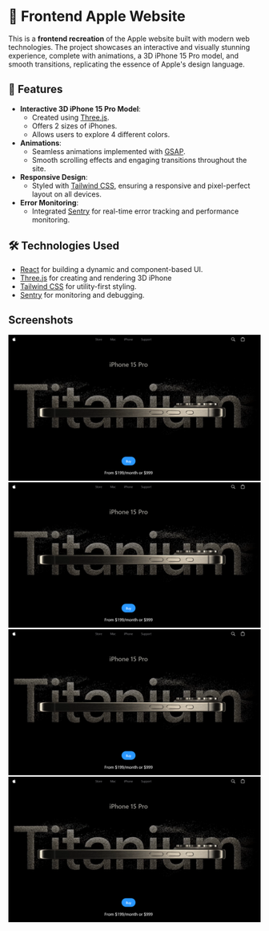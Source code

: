 # 🍎 Frontend Apple Website

This is a **frontend recreation** of the Apple website built with modern web technologies. The project showcases an interactive and visually stunning experience, complete with animations, a 3D iPhone 15 Pro model, and smooth transitions, replicating the essence of Apple's design language.

## 🌟 Features
- **Interactive 3D iPhone 15 Pro Model**:
  - Created using [Three.js](https://threejs.org/).
  - Offers 2 sizes of iPhones.
  - Allows users to explore 4 different colors.
- **Animations**:
  - Seamless animations implemented with [GSAP](https://greensock.com/gsap/).
  - Smooth scrolling effects and engaging transitions throughout the site.
- **Responsive Design**:
  - Styled with [Tailwind CSS](https://tailwindcss.com/), ensuring a responsive and pixel-perfect layout on all devices.
- **Error Monitoring**:
  - Integrated [Sentry](https://sentry.io/) for real-time error tracking and performance monitoring.

## 🛠️ Technologies Used
- [React](https://reactjs.org/) for building a dynamic and component-based UI.
- [Three.js](https://threejs.org/) for creating and rendering 3D iPhone
- [Tailwind CSS](https://tailwindcss.com/) for utility-first styling.
- [Sentry](https://sentry.io/) for monitoring and debugging.

## Screenshots
![Screenshot 1](./public/assets/screenshots/screenshot1.png)
![Screenshot 1](./public/assets/screenshots/screenshot1.png)
![Screenshot 3](./public/assets/screenshots/screenshot1.png)
![Screenshot 4](./public/assets/screenshots/screenshot1.png)

